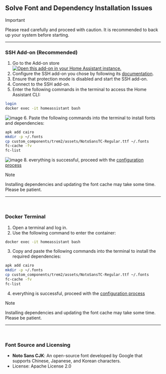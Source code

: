 ## Solve Font and Dependency Installation Issues

> [!IMPORTANT]
> Please read carefully and proceed with caution. It is recommended to back up your system before starting.

---

### SSH Add-on (Recommended)
1. Go to the Add-on store<br>
[![Open this add-on in your Home Assistant instance.](https://my.home-assistant.io/badges/supervisor_addon.svg)](https://my.home-assistant.io/redirect/supervisor_addon/?addon=a0d7b954_ssh&repository_url=https%3A%2F%2Fgithub.com%2Fhassio-addons%2Frepository)
2. Configure the SSH add-on you chose by following its [documentation](https://github.com/hassio-addons/addon-ssh/blob/main/ssh/DOCS.md#installation).
3. Ensure that protection mode is disabled and start the SSH add-on.
4. Connect to the SSH add-on.
5. Enter the following commands in the terminal to access the Home Assistant CLI:
```bash
login
docker exec -it homeassistant bash
```
![image](https://github.com/J1A-T13N/ha-trem/assets/29163857/36748f45-03c1-4f3e-814e-cd54167606b7)
6. Paste the following commands into the terminal to install fonts and dependencies:
```bash
apk add cairo
mkdir -p ~/.fonts
cp custom_components/trem2/assets/NotoSansTC-Regular.ttf ~/.fonts
fc-cache -fv
fc-list
```

![image](https://github.com/J1A-T13N/ha-trem/assets/29163857/b207f304-65bd-4ed2-aefb-60caf51f412c)
8. everything is successful, proceed with the [configuration process](../README.md#config)

> [!NOTE]
> Installing dependencies and updating the font cache may take some time. Please be patient.
<hr>
<br>

### Docker Terminal
1. Open a terminal and log in.
2. Use the following command to enter the container:
```bash
docker exec -it homeassistant bash
```
3. Copy and paste the following commands into the terminal to install the required dependencies:
```bash
apk add cairo
mkdir -p ~/.fonts
cp custom_components/trem2/assets/NotoSansTC-Regular.ttf ~/.fonts
fc-cache -fv
fc-list
```

4. everything is successful, proceed with the [configuration process](../README.md#config)

> [!NOTE]
> Installing dependencies and updating the font cache may take some time. Please be patient.
<hr>
<br>

### Font Source and Licensing
- **Noto Sans CJK**: An open-source font developed by Google that supports Chinese, Japanese, and Korean characters.
- License: Apache License 2.0
